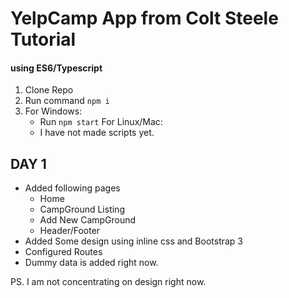 # YelpCamp App from Colt Steele Tutorial
#### using ES6/Typescript

1. Clone Repo
2. Run command `npm i`
3. For Windows:
    - Run `npm start`
   For Linux/Mac:
    - I have not made scripts yet.



## DAY 1
- Added following pages
    + Home
    + CampGround Listing
    + Add New CampGround
    + Header/Footer
- Added Some design using inline css and Bootstrap 3
- Configured Routes
- Dummy data is added right now.

PS. I am not concentrating on design right now.